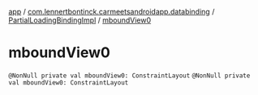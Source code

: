 [app](../../index.md) / [com.lennertbontinck.carmeetsandroidapp.databinding](../index.md) / [PartialLoadingBindingImpl](index.md) / [mboundView0](./mbound-view0.md)

# mboundView0

`@NonNull private val mboundView0: ConstraintLayout`
`@NonNull private val mboundView0: ConstraintLayout`
